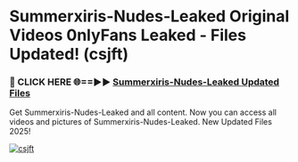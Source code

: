 # Summerxiris-Nudes-Leaked Original Videos 0nlyFans Leaked - Files Updated! (csjft)

<h3>🔴 CLICK HERE 🌐==►► <a href="https://tinyurl.com/yc6ubb5a" rel="nofollow">Summerxiris-Nudes-Leaked Updated Files</a></h3>

Get Summerxiris-Nudes-Leaked and all content. Now you can access all videos and pictures of Summerxiris-Nudes-Leaked. New Updated Files 2025!

[![csjft](https://i.imgur.com/7eu0CRL.gif)](https://tinyurl.com/yc6ubb5a)
